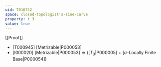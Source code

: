 ```yaml
---
uid: T016752
space: closed-topologist's-sine-curve
property: t_3
value: true
---
```

[[Proof]]

* [T000945] [Metrizable|P000053]
* [I000020] [Metrizable|P000053] => ([$T_3$|P000005] + [$\sigma$-Locally Finite Base|P000054])

